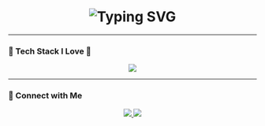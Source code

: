 <h1 align="center">
  <img src="https://readme-typing-svg.demolab.com?font=Fira+Code&weight=500&size=30&pause=1000&color=F779E0&center=true&vCenter=true&width=435&lines=Welcome+to+My+Tech+Space!+👩‍💻" alt="Typing SVG" />
</h1>

---

### 🚀 Tech Stack I Love 💖  
<p align="center">
  <img src="https://skillicons.dev/icons?i=html,css,js,php,mysql,java,python,git,linux" />
</p>

---

### 🤝 Connect with Me  
<p align="center">
  <a href="https://github.com/yourusername" target="_blank">
    <img src="https://img.shields.io/badge/GitHub-000?style=for-the-badge&logo=github&logoColor=white" />
  </a>
  <a href="https://linkedin.com/in/yourusername" target="_blank">
    <img src="https://img.shields.io/badge/LinkedIn-0A66C2?style=for-the-badge&logo=linkedin&logoColor=white" />
  </a>
</p>
